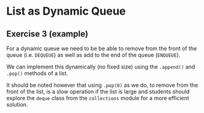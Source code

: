 # List as Dynamic Queue
## Exercise 3 (example)
  
For a dynamic queue we need to be be able to remove from the front of the queue (i.e. `DEQUEUE`) as well as add to the end of the queue (`ENQUEUE`).

We can implement this dynamically (no fixed size) using the `.append()` and `.pop()` methods of a list.

It should be noted however that using `.pop(0)` as we do, to remove from the front of the list, is a slow operation if the list is large and students should explore the `deque` class from the `collections` module for a more efficient solution.

